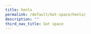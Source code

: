 ```yaml
---
title: henlo
permalink: /default/Got-space/henlo/
description: ""
third_nav_title: Got space
---
```

